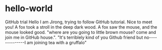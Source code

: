 # hello-world
GitHub trial
Hello I am Jirong, trying to follow GitHub tutorial. Nice to meet you! 
A fox took a stroll in the deep dark wood. A fox saw the mouse, and the mouse looked good. "where are you going to little brown mouse? come and join me in GitHub house.". 
"It's terriblely kind of you Github friend but no--------------I am joining tea with a gruffalo" 
